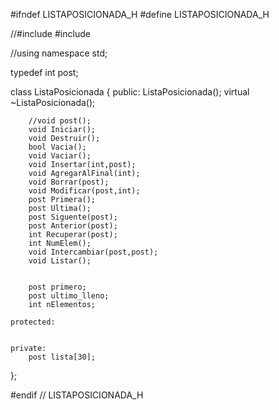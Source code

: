 #ifndef LISTAPOSICIONADA_H
#define LISTAPOSICIONADA_H

//#include <sstream>
#include <iostream>

//using namespace std;

typedef int post;


class ListaPosicionada
{
    public:
        ListaPosicionada();
        virtual ~ListaPosicionada();

        //void post();
        void Iniciar();
        void Destruir();
        bool Vacia();
        void Vaciar();
        void Insertar(int,post);
        void AgregarAlFinal(int);
        void Borrar(post);
        void Modificar(post,int);
        post Primera();
        post Ultima();
        post Siguente(post);
        post Anterior(post);
        int Recuperar(post);
        int NumElem();
        void Intercambiar(post,post);
        void Listar();


        post primero;
        post ultimo_lleno;
        int nElementos;

    protected:


    private:
        post lista[30];
};

#endif // LISTAPOSICIONADA_H
